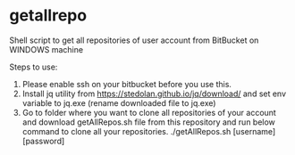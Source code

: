 # getallrepo
Shell script to get all repositories of user account from BitBucket on WINDOWS machine

Steps to use:
  1. Please enable ssh on your bitbucket before you use this.
  2. Install jq utility from https://stedolan.github.io/jq/download/ and set env variable to jq.exe (rename downloaded file to jq.exe)
  3. Go to folder where you want to clone all repositories of your account and download getAllRepos.sh file from this repository and run        below command to clone all your repositories.
      ./getAllRepos.sh [username] [password]  
    
